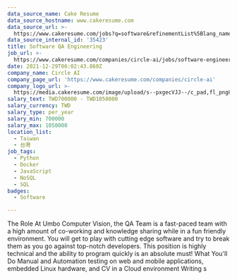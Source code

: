```yaml
---
data_source_name: Cake Resume
data_source_hostname: www.cakeresume.com
data_source_url: >-
  https://www.cakeresume.com/jobs?q=software&refinementList%5Blang_name%5D%5B0%5D=English&refinementList%5Bsalary_type%5D=per_year&range%5Bsalary_range%5D%5Bmin%5D=1000000&page=2
data_source_internal_id: '35423'
title: Software QA Engineering
job_url: >-
  https://www.cakeresume.com/companies/circle-ai/jobs/software-engineering-intern-qa-team
date: 2021-12-29T06:02:43.860Z
company_name: Circle AI
company_page_url: 'https://www.cakeresume.com/companies/circle-ai'
company_logo_url: >-
  https://media.cakeresume.com/image/upload/s--pxgecVJJ--/c_pad,fl_png8,h_200,w_200/v1647844850/gcto8rhhj9wmttku8gid.png
salary_text: TWD700000 - TWD1050000
salary_currency: TWD
salary_type: per_year
salary_min: 700000
salary_max: 1050000
location_list:
  - Taiwan
  - 台灣
job_tags:
  - Python
  - Docker
  - JavaScript
  - NoSQL
  - SQL
badges:
  - Software

---
```


The Role At Umbo Computer Vision, the QA Team is a fast-paced team with a high amount of co-working and knowledge sharing while in a fun friendly environment. You will get to play with cutting edge software and try to break them as you go against top-notch developers. This position is highly technical and the ability to program quickly is an absolute must! What You'll Do Manual and Automation testing on web and mobile applications, embedded Linux hardware, and CV in a Cloud environment Writing s